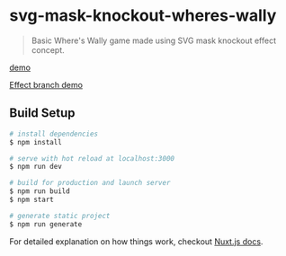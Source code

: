 # svg-mask-knockout-wheres-wally

> Basic Where's Wally game made using SVG mask knockout effect concept.

[demo](https://wheres-wally.now.sh/)

[Effect branch demo](https://svg-mask-knockout.now.sh/)

## Build Setup

```bash
# install dependencies
$ npm install

# serve with hot reload at localhost:3000
$ npm run dev

# build for production and launch server
$ npm run build
$ npm start

# generate static project
$ npm run generate
```

For detailed explanation on how things work, checkout [Nuxt.js docs](https://nuxtjs.org).

